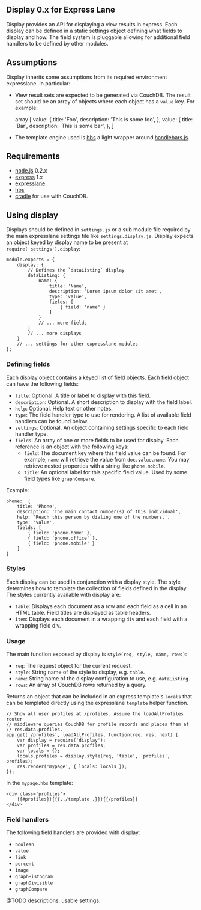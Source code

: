 Display 0.x for Express Lane
----------------------------
Display provides an API for displaying a view results in express. Each
display can be defined in a static settings object defining what fields to
display and how. The field system is pluggable allowing for additional field
handlers to be defined by other modules.

Assumptions
-----------
Display inherits some assumptions from its required environment expresslane.
In particular:

- View result sets are expected to be generated via CouchDB. The result set
  should be an array of objects where each object has a `value` key.  For
  example:

    array [
        value: {
            title: 'Foo',
            description: 'This is some foo',
        },
        value: {
            title: 'Bar',
            description: 'This is some bar',
        },
    ]

- The template engine used is [hbs](http://github.com/donpark/hbs) a light
  wrapper around [handlebars.js](http://github.com/wycats/handlebars.js).

Requirements
------------
- [node.js](http://github.com/ryah/node) 0.2.x
- [express](http://github.com/visionmedia/express) 1.x
- [expresslane](http://github.com/developmentseed/expresslane)
- [hbs](http://github.com/donpark/hbs)
- [cradle](http://github.com/cloudhead/cradle) for use with CouchDB.

Using display
-------------
Displays should be defined in `settings.js` or a sub module file required by
the main expresslane settings file like `settings.display.js`. Display expects
an object keyed by display name to be present at `require('settings').display`:

    module.exports = {
        display: {
            // Defines the `dataListing` display
            dataListing: {
                name: {
                    title: 'Name',
                    description: 'Lorem ipsum dolor sit amet',
                    type: 'value',
                    fields: [
                        { field: 'name' }
                    ]
                }
                // ... more fields
            }
            // ... more displays
        }
        // ... settings for other expresslane modules
    };

### Defining fields

Each display object contains a keyed list of field objects. Each field object
 can have the following fields:

- `title`: Optional. A title or label to display with this field.
- `description`: Optional. A short description to display with the field label.
- `help`: Optional. Help text or other notes.
- `type`: The field handler type to use for rendering. A list of available
  field handlers can be found below.
- `settings`: Optional. An object containing settings specific to each field
  handler type.
- `fields`: An array of one or more fields to be used for display. Each
  reference is an object with the following keys:
  - `field`: The document key where this field value can be found. For example,
    `name` will retrieve the value from `doc.value.name`. You may retrieve
    nested properties with a string like `phone.mobile`.
  - `title`: An optional label for this specific field value. Used by some
    field types like `graphCompare`.

Example:

    phone:  {
        title: 'Phone',
        description: 'The main contact number(s) of this individual',
        help: 'Reach this person by dialing one of the numbers.',
        type: 'value',
        fields: [
            { field: 'phone.home' },
            { field: 'phone.office' },
            { field: 'phone.mobile' }
        ]
    }

### Styles

Each display can be used in conjunction with a display style. The style
determines how to template the collection of fields defined in the display. The
styles currently available with display are:

- `table`: Displays each document as a row and each field as a cell in an HTML
  table. Field titles are displayed as table headers.
- `item`: Displays each document in a wrapping `div` and each field with a
  wrapping field div.

### Usage

The main function exposed by display is `style(req, style, name, rows)`:

- `req`: The request object for the current request.
- `style`: String name of the style to display, e.g. `table`.
- `name`: String name of the display configuration to use, e.g. `dataListing`.
- `rows`: An array of CouchDB rows returned by a query.

Returns an object that can be included in an express template's `locals` that
can be templated directly using the expresslane `template` helper function.

    // Show all user profiles at /profiles. Assume the loadAllProfiles router
    // middleware queries CouchDB for profile records and places them at
    // res.data.profiles.
    app.get('/profiles', loadAllProfiles, function(req, res, next) {
        var display = require('display');
        var profiles = res.data.profiles;
        var locals = {};
        locals.profiles = display.style(req, 'table', 'profiles', profiles);
        res.render('mypage', { locals: locals });
    });

In the `mypage.hbs` template:

    <div class='profiles'>
        {{#profiles}}{{{../template .}}}{{/profiles}}
    </div>

### Field handlers

The following field handlers are provided with display:

- `boolean`
- `value`
- `link`
- `percent`
- `image`
- `graphHistogram`
- `graphDivisible`
- `graphCompare`

@TODO descriptions, usable settings.

